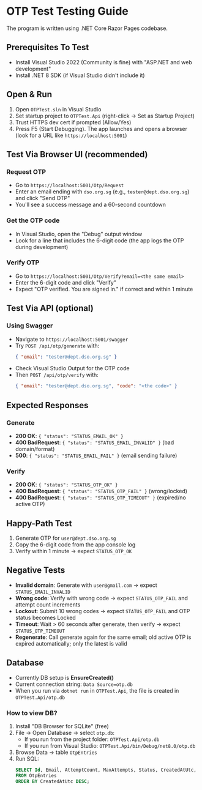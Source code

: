 # OTP Test Testing Guide

The program is written using .NET Core Razor Pages codebase.

## Prerequisites To Test

- Install Visual Studio 2022 (Community is fine) with "ASP.NET and web development"
- Install .NET 8 SDK (if Visual Studio didn't include it)

## Open & Run

1. Open `OTPTest.sln` in Visual Studio
2. Set startup project to `OTPTest.Api` (right-click → Set as Startup Project)
3. Trust HTTPS dev cert if prompted (Allow/Yes)
4. Press F5 (Start Debugging). The app launches and opens a browser (look for a URL like `https://localhost:5001`)

## Test Via Browser UI (recommended)

### Request OTP
- Go to `https://localhost:5001/Otp/Request`
- Enter an email ending with `dso.org.sg` (e.g., `tester@dept.dso.org.sg`) and click "Send OTP"
- You'll see a success message and a 60-second countdown

### Get the OTP code
- In Visual Studio, open the "Debug" output window
- Look for a line that includes the 6-digit code (the app logs the OTP during development)

### Verify OTP
- Go to `https://localhost:5001/Otp/Verify?email=<the same email>`
- Enter the 6-digit code and click "Verify"
- Expect "OTP verified. You are signed in." if correct and within 1 minute

## Test Via API (optional)

### Using Swagger
- Navigate to `https://localhost:5001/swagger`
- Try `POST /api/otp/generate` with:
  ```json
  { "email": "tester@dept.dso.org.sg" }
  ```
- Check Visual Studio Output for the OTP code
- Then `POST /api/otp/verify` with:
  ```json
  { "email": "tester@dept.dso.org.sg", "code": "<the code>" }
  ```

## Expected Responses

### Generate
- **200 OK**: `{ "status": "STATUS_EMAIL_OK" }`
- **400 BadRequest**: `{ "status": "STATUS_EMAIL_INVALID" }` (bad domain/format)
- **500**: `{ "status": "STATUS_EMAIL_FAIL" }` (email sending failure)

### Verify
- **200 OK**: `{ "status": "STATUS_OTP_OK" }`
- **400 BadRequest**: `{ "status": "STATUS_OTP_FAIL" }` (wrong/locked)
- **400 BadRequest**: `{ "status": "STATUS_OTP_TIMEOUT" }` (expired/no active OTP)

## Happy-Path Test

1. Generate OTP for `user@dept.dso.org.sg`
2. Copy the 6-digit code from the app console log
3. Verify within 1 minute → expect `STATUS_OTP_OK`

## Negative Tests

- **Invalid domain**: Generate with `user@gmail.com` → expect `STATUS_EMAIL_INVALID`
- **Wrong code**: Verify with wrong code → expect `STATUS_OTP_FAIL` and attempt count increments
- **Lockout**: Submit 10 wrong codes → expect `STATUS_OTP_FAIL` and OTP status becomes Locked
- **Timeout**: Wait > 60 seconds after generate, then verify → expect `STATUS_OTP_TIMEOUT`
- **Regenerate**: Call generate again for the same email; old active OTP is expired automatically; only the latest is valid

## Database

- Currently DB setup is **EnsureCreated()**
- Current connection string: `Data Source=otp.db`
- When you run via `dotnet run` in `OTPTest.Api`, the file is created in `OTPTest.Api/otp.db`

### How to view DB?

1. Install "DB Browser for SQLite" (free)
2. File → Open Database → select `otp.db`:
   - If you run from the project folder: `OTPTest.Api/otp.db`
   - If you run from Visual Studio: `OTPTest.Api/bin/Debug/net8.0/otp.db`
3. Browse Data → table `OtpEntries`
4. Run SQL:
   ```sql
   SELECT Id, Email, AttemptCount, MaxAttempts, Status, CreatedAtUtc, ExpiresAtUtc 
   FROM OtpEntries 
   ORDER BY CreatedAtUtc DESC;
   ```
